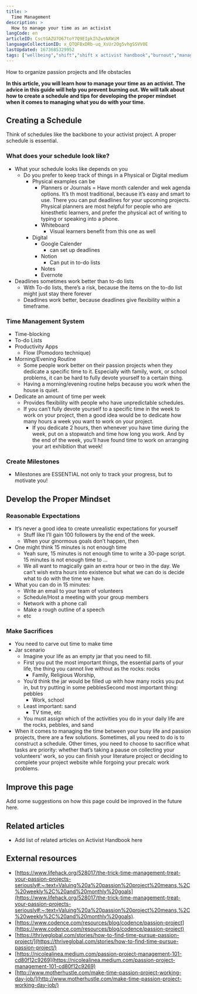 ```yaml
---
title: >
  Time Management
description: >
  How to manage your time as an activist
langCode: en
articleID: CsctGAZU7O67toY7Q9EIpkIhZwsNXWiM
languageCollectionID: x_QTQFBxDRb-uq_XsUr2Og5vhgSSVV0E
lastUpdated: 1673685329952
tags: ["wellbeing","shift","shift x activist handbook","burnout","management","life"]
---
```


How to organize passion projects and life obstacles

**In this article, you will learn how to manage your time as an activist. The advice in this guide will help you prevent burning out. We will talk about how to create a schedule and tips for developing the proper mindset when it comes to managing what you do with your time.**

## Creating a Schedule

Think of schedules like the backbone to your activist project. A proper schedule is essential.

### **What does your schedule look like?**

-   What your schedule looks like depends on you
    -   Do you prefer to keep track of things in a Physical or Digital medium
        -   Physical examples can be
            -   Planners or Journals = Have month calender and wek agenda options. It’s th most traditional, because it’s easy and smart to use. There you can put deadlines for your upcoming projects. Physical planners are most helpful for people who are kinesthetic learners, and prefer the physical act of writing to typing or speaking into a phone.
            -   Whiteboard
                -   Visual learners benefit from this one as well
        -   Digital
            -   Google Calender
                -   can set up deadlines
            -   Notion
                -   Can put in to-do lists
            -   Notes
            -   Evernote
-   Deadlines sometimes work better than to-do lists
    -   With To-do lists, there’s a risk, because the items on the to-do list might just stay there forever
    -   Deadlines work better, because deadlines give flexibility within a timeframe.

### **Time Management System**

-   Time-blocking
-   To-do Lists
-   Productivity Apps
    -   Flow (Pomodoro technique)
-   Morning/Evening Routine
    -   Some people work better on their passion projects when they dedicate a specific time to it. Especially with family, work, or school problems, it can be hard to fully devote yourself to a certain thing.
    -   Having a morning/evening routine helps because you work when the house is quiet.
-   Dedicate an amount of time per week
    -   Provides flexibility with people who have unpredictable schedules.
    -   If you can’t fully devote yourself to a specific time in the week to work on your project, then a good idea would be to dedicate how many hours a week you want to work on your project.
        -   If you dedicate 2 hours, then whenever you have time during the week, put on a stopwatch and time how long you work. And by the end of the week, you’ll have found time to work on arranging your art exhibition that week!

### **Create Milestones**

-   Milestones are ESSENTIAL not only to track your progress, but to motivate you!

## Develop the Proper Mindset

### **Reasonable Expectations**

-   It’s never a good idea to create unrealistic expectations for yourself
    -   Stuff like I’ll gain 100 followers by the end of the week.
    -   When your ginormous goals don’t happen, then
-   One might think 15 minutes is not enough time
    -   Yeah sure, 15 minutes is not enough time to write a 30-page script. 15 minutes is not enough time to …
    -   We all want to magically gain an extra hour or two in the day. We can’t wish extra hours into existence but what we can do is decide what to do with the time we have.
-   What you can do in 15 minutes:
    -   Write an email to your team of volunteers
    -   Schedule/Host a meeting with your group members
    -   Network with a phone call
    -   Make a rough outline of a speech
    -   etc

### **Make Sacrifices**

-   You need to carve out time to make time
-   Jar scenario
    -   Imagine your life as an empty jar that you need to fill.
    -   First you put the most important things, the essential parts of your life, the thing you cannot live without as the rocks: rocks
        -   Family, Religious Worship,
    -   You’d think the jar would be filled up with how many rocks you put in, but try putting in some pebblesSecond most important thing: pebbles
        -   Work, school
    -   Least important: sand
        -   TV time, etc
    -   You must assign which of the activities you do in your daily life are the rocks, pebbles, and sand
-   When it comes to managing the time between your busy life and passion projects, there are a few solutions. Sometimes, all you need to do is to construct a schedule. Other times, you need to choose to sacrifice what tasks are priority: whether that’s taking a pause on collecting your volunteers' work, so you can finish your literature project or deciding to complete your project website while forgoing your precalc work problems.

## Improve this page

Add some suggestions on how this page could be improved in the future here.

## Related articles

-   Add list of related articles on Activist Handbook here

## External resources

-   [https://www.lifehack.org/528017/the-trick-time-management-treat-your-passion-projects-seriously#:~:text=Valuing%20a%20passion%20project%20means,%2C%20weekly%2C%20and%20monthly%20goals](https://www.lifehack.org/528017/the-trick-time-management-treat-your-passion-projects-seriously#:~:text=Valuing%20a%20passion%20project%20means,%2C%20weekly%2C%20and%20monthly%20goals).
-   [https://www.codence.com/resources/blog/codence/passion-project](https://www.codence.com/resources/blog/codence/passion-project)
-   [https://thriveglobal.com/stories/how-to-find-time-pursue-passion-project/](https://thriveglobal.com/stories/how-to-find-time-pursue-passion-project/)
-   [https://nicolealinea.medium.com/passion-project-management-101-cd80f12c9269](https://nicolealinea.medium.com/passion-project-management-101-cd80f12c9269)
-   [http://www.motherhustle.com/make-time-passion-project-working-day-job/](http://www.motherhustle.com/make-time-passion-project-working-day-job/)